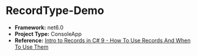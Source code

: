 <h1>RecordType-Demo</h1>
<ul>
<li>
<b>Framework:</b> net6.0
</li>
<li>
<b>Project Type:</b> ConsoleApp
</li>
<li>
<b>Reference:</b> <a href="shorturl.at/oqtNR">Intro to Records in C# 9 - How To Use Records And When To Use Them</a>  
</li>
</ul>

